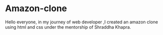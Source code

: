 # Amazon-clone
Hello everyone, in my journey of web developer ,I created an amazon clone using html and css under the mentorship of Shraddha Khapra. 

